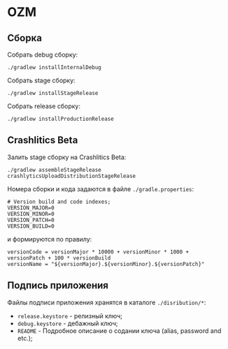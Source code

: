 # OZM

## Сборка

Собрать  debug  сборку:
```
./gradlew installInternalDebug
```
Собрать  stage сборку:
```
./gradlew installStageRelease
```
Собрать  release сборку:
```
./gradlew installProductionRelease
```

## Crashlitics Beta

Залить  stage сборку на Crashlitics Beta:
```
./gradlew assembleStageRelease crashlyticsUploadDistributionStageRelease
```

Номера сборки и кода задаются в файле `./gradle.properties`:
```
# Version build and code indexes;
VERSION_MAJOR=0
VERSION_MINOR=0
VERSION_PATCH=0
VERSION_BUILD=0
```
и формируются по правилу:
```
versionCode = versionMajor * 10000 + versionMinor * 1000 + versionPatch + 100 * versionBuild
versionName = "${versionMajor}.${versionMinor}.${versionPatch}"
```

## Подпись приложения

Файлы подписи приложения хранятся в каталоге `./disribution/*`:
* `release.keystore` - релизный ключ;
* `debug.keystore` - дебажный ключ;
* `README` - Подробное описание о содании ключа (alias, password and etc.);